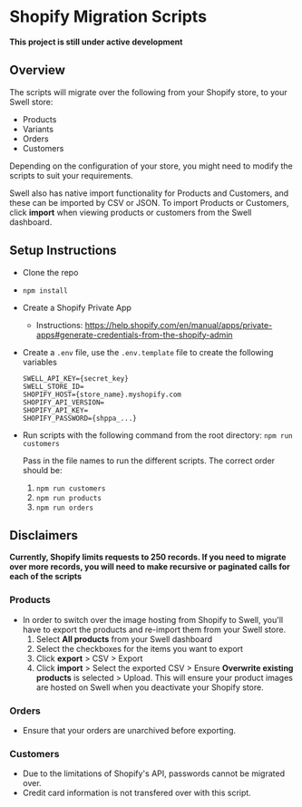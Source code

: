 # Shopify Migration Scripts
**This project is still under active development**

## Overview
The scripts will migrate over the following from your Shopify store, to your Swell store:

- Products
- Variants
- Orders
- Customers

Depending on the configuration of your store, you might need to modify the scripts to suit your requirements.

Swell also has native import functionality for Products and Customers, and these can be imported by CSV or JSON. To import Products or Customers, click **import** when viewing products or customers from the Swell dashboard.

## Setup Instructions
- Clone the repo
- `npm install`
- Create a Shopify Private App
    - Instructions: https://help.shopify.com/en/manual/apps/private-apps#generate-credentials-from-the-shopify-admin
- Create a `.env` file, use the `.env.template` file to create the following variables
    ```
    SWELL_API_KEY={secret_key}
    SWELL_STORE_ID=
    SHOPIFY_HOST={store_name}.myshopify.com
    SHOPIFY_API_VERSION=
    SHOPIFY_API_KEY=
    SHOPIFY_PASSWORD={shppa_...}
    ```
- Run scripts with the following command from the root directory: `npm run customers`

     Pass in the file names to run the different scripts. The correct order should be:
    1) `npm run customers`
    2) `npm run products`
    3) `npm run orders`

## Disclaimers
**Currently, Shopify limits requests to 250 records. If you need to migrate over more records, you will need to make recursive or paginated calls for each of the scripts**


### Products
- In order to switch over the image hosting from Shopify to Swell, you'll have to export the products and re-import them from your Swell store.
    1) Select **All products** from your Swell dashboard
    2) Select the checkboxes for the items you want to export
    3) Click **export** > CSV > Export
    4) Click **import** > Select the exported CSV > Ensure **Overwrite existing products** is selected > Upload. This will ensure your product images are hosted on Swell when you deactivate your Shopify store.



### Orders
- Ensure that your orders are unarchived before exporting.

### Customers
- Due to the limitations of Shopify's API, passwords cannot be migrated over.
- Credit card information is not transfered over with this script.
